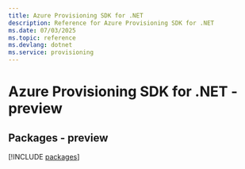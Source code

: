 ```yaml
---
title: Azure Provisioning SDK for .NET
description: Reference for Azure Provisioning SDK for .NET
ms.date: 07/03/2025
ms.topic: reference
ms.devlang: dotnet
ms.service: provisioning
---
```

# Azure Provisioning SDK for .NET - preview
## Packages - preview
[!INCLUDE [packages](provisioning-index.md)]